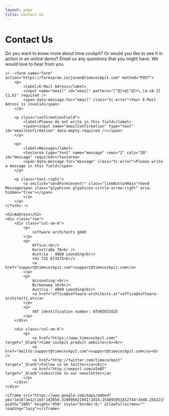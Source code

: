 ```yaml
---
layout: page
title: Contact Us
---
```


<div class="tc-contact">
	<h1>Contact Us</h1>
	<p>Do you want to know more about time cockpit? Or would you like to see it in action in an online demo? Email us any questions that you might have. We would love to hear from you.</p>
	
	<!--<form name="form" action="https://formspree.io/jovan@timecockpit.com" method="POST">
		<p>
			<label>E-Mail Adress</label>
			<input name="email" id="email" pattern="[^@]+@[^@]+\.[a-zA-Z]{2,6}" required />
			<span data-message-for="email" class="tc-error">Your E-Mail Adress is invalid</span>
		</p>

		<p class="confirmationField">
			<label>Please do not write in this field</label>
			<span><input name="emailConfirmation" type="text" id="emailConfirmation" data-empty-required /></span>
		</p>

		<p>
			<label>Message</label>
			<textarea type="text" name="message" rows="2" cols="20" id="message" required></textarea>
			<span data-message-for="message" class="tc-error">Please write a message in this field</span>
		</p>

		<p class="text-right"> 
			<a onclick="sendForm(event)" class="linkButtonMain">Send Message<span class="glyphicon glyphicon-circle-arrow-right" aria-hidden="true"></span>
			</a>
		</p>
	</form>-->

	<h2>Address</h2>
	<div class="row">
		<div class="col-sm-6">
			<p>
				software architects gmbh
			</p>
			<p>
				Office:<br/>
				Kornstraße 7A<br />
				Austria - 4060 Leonding<br/>
				+43 732 673575<br/>
				<a href="support@timecockpit.com">support@timecockpit.com</a>
			</p>
			<p>
				Accounting:<br/>
				Birkenweg 16<br/>
				Austria - 4060 Leonding<br/>
				<a href="office@software-architects.at">office@software-architects.at</a>
			</p>
			<p>
				VAT identification number: ATU65831825
			</p>
		</div>

		<div class="col-sm-6">
			<p>
				<a href="https://www.timecockpit.com/" target="_blank">time cockpit product website</a><br>
				<a href="mailto:support@timecockpit.com">support@timecockpit.com</a><br />
				<a href="http://twitter.com/timecockpit" target="_blank">follow us on twitter</a><br/>
				<a href="http://eepurl.com/oIeBT" target="_blank">subscribe to our newsletter</a>
			</p>
		</div>
	</div>
	
	<iframe src="https://www.google.com/maps/embed?pb=!1m18!1m12!1m3!1d2656.319695621941!2d14.254093051812744!3d48.25822195062676!2m3!1f0!2f0!3f0!3m2!1i1024!2i768!4f13.1!3m3!1m2!1s0x4773971d01f7c9f5%3A0xfa06d250e7f94038!2ssoftware%20architects!5e0!3m2!1sen!2sat!4v1637578598868!5m2!1sen!2sat" width="100%" height="450" style="border:0;" allowfullscreen="" loading="lazy"></iframe>
</div>
